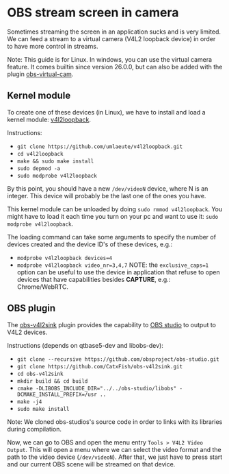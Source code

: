 # OBS stream screen in camera

Sometimes streaming the screen in an application sucks and is very limited. We can feed a stream to a virtual camera (V4L2 loopback device) in order to have more control in streams.

Note: This guide is for Linux. In windows, you can use the virtual camera feature. It comes builtin since version 26.0.0, but can also be added with the plugin [obs-virtual-cam](https://github.com/CatxFish/obs-virtual-cam).

## Kernel module

To create one of these devices (in Linux), we have to install and load a kernel module: [v4l2loopback](https://github.com/umlaeute/v4l2loopback).

Instructions:
  - `git clone https://github.com/umlaeute/v4l2loopback.git`
  - `cd v4l2loopback`
  - `make && sudo make install`
  - `sudo depmod -a`
  - `sudo modprobe v4l2loopback`

By this point, you should have a new `/dev/videoN` device, where N is an integer. This device will probably be the last one of the ones you have.

This kernel module can be unloaded by doing `sudo rmmod v4l2loopback`. You might have to load it each time you turn on your pc and want to use it: `sudo modprobe v4l2loopback`.

The loading command can take some arguments to specify the number of devices created and the device ID's of these devices, e.g.:
  - `modprobe v4l2loopback devices=4`
  - `modprobe v4l2loopback video_nr=3,4,7`
NOTE: the `exclusive_caps=1` option can be useful to use the device in application that refuse to open devices that have capabilities besides **CAPTURE**, e.g.: Chrome/WebRTC.

## OBS plugin

The [obs-v4l2sink](https://github.com/CatxFish/obs-v4l2sink) plugin provides the capability to [OBS studio](https://obsproject.com/) to output to V4L2 devices.

Instructions (depends on qtbase5-dev and libobs-dev):
  - `git clone --recursive https://github.com/obsproject/obs-studio.git`
  - `git clone https://github.com/CatxFish/obs-v4l2sink.git`
  - `cd obs-v4l2sink`
  - `mkdir build && cd build`
  - `cmake -DLIBOBS_INCLUDE_DIR="../../obs-studio/libobs" -DCMAKE_INSTALL_PREFIX=/usr ..`
  - `make -j4`
  - `sudo make install`

Note: We cloned obs-studios's source code in order to links with its libraries during compilation.

Now, we can go to OBS and open the menu entry `Tools > V4L2 Video Output`. This will open a menu where we can select the video format and the path to the video device (`/dev/videoN`). After that, we just have to press start and our current OBS scene will be streamed on that device.
